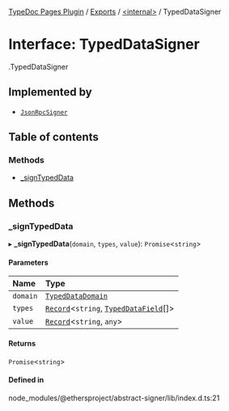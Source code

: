 [TypeDoc Pages Plugin](../README.md) / [Exports](../modules.md) / [<internal\>](../modules/internal_.md) / TypedDataSigner

# Interface: TypedDataSigner

[<internal>](../modules/internal_.md).TypedDataSigner

## Implemented by

- [`JsonRpcSigner`](../classes/internal_.JsonRpcSigner.md)

## Table of contents

### Methods

- [\_signTypedData](internal_.TypedDataSigner.md#_signtypeddata)

## Methods

### \_signTypedData

▸ **_signTypedData**(`domain`, `types`, `value`): `Promise`<`string`\>

#### Parameters

| Name | Type |
| :------ | :------ |
| `domain` | [`TypedDataDomain`](internal_.TypedDataDomain.md) |
| `types` | [`Record`](../modules/internal_.md#record)<`string`, [`TypedDataField`](internal_.TypedDataField.md)[]\> |
| `value` | [`Record`](../modules/internal_.md#record)<`string`, `any`\> |

#### Returns

`Promise`<`string`\>

#### Defined in

node_modules/@ethersproject/abstract-signer/lib/index.d.ts:21

